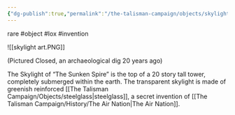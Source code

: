 ```yaml
---
{"dg-publish":true,"permalink":"/the-talisman-campaign/objects/skylight/","noteIcon":""}
---
```


rare #object #Iox #invention

![[skylight art.PNG]]

(Pictured Closed, an archaeological dig 20 years ago)

The Skylight of “The Sunken Spire” is the top of a 20 story tall tower, completely submerged within the earth. The transparent skylight is made of greenish reinforced [[The Talisman Campaign/Objects/steelglass\|steelglass]], a secret invention of [[The Talisman Campaign/History/The Air Nation\|The Air Nation]].